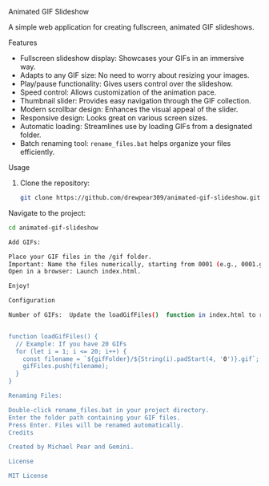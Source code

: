 Animated GIF Slideshow

A simple web application for creating fullscreen, animated GIF slideshows. 

Features

* Fullscreen slideshow display: Showcases your GIFs in an immersive way.
* Adapts to any GIF size: No need to worry about resizing your images.
* Play/pause functionality: Gives users control over the slideshow.
* Speed control: Allows customization of the animation pace.
* Thumbnail slider: Provides easy navigation through the GIF collection.
* Modern scrollbar design: Enhances the visual appeal of the slider. 
* Responsive design:  Looks great on various screen sizes.
* Automatic loading:  Streamlines use by loading GIFs from a designated folder.
* Batch renaming tool: `rename_files.bat` helps organize your files efficiently.

Usage

1. Clone the repository:
   ```bash
   git clone https://github.com/drewpear309/animated-gif-slideshow.git
Navigate to the project:

```bash
cd animated-gif-slideshow

Add GIFs:

Place your GIF files in the /gif folder.
Important: Name the files numerically, starting from 0001 (e.g., 0001.gif, 0002.gif, etc.).
Open in a browser: Launch index.html.

Enjoy!

Configuration

Number of GIFs:  Update the loadGifFiles()  function in index.html to reflect the  number of GIFs you're using:


function loadGifFiles() {
  // Example: If you have 20 GIFs
  for (let i = 1; i <= 20; i++) {
    const filename = `${gifFolder}/${String(i).padStart(4, '0')}.gif`;
    gifFiles.push(filename);
  }
}

Renaming Files:

Double-click rename_files.bat in your project directory.
Enter the folder path containing your GIF files.
Press Enter. Files will be renamed automatically.
Credits

Created by Michael Pear and Gemini.

License

MIT License
